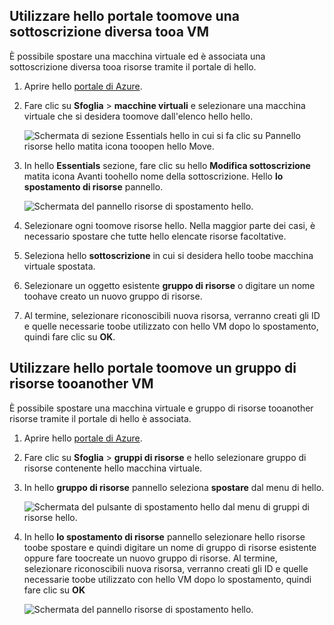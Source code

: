 

## <a name="use-hello-portal-toomove-a-vm-tooa-different-subscription"></a>Utilizzare hello portale toomove una sottoscrizione diversa tooa VM
È possibile spostare una macchina virtuale ed è associata una sottoscrizione diversa tooa risorse tramite il portale di hello.

1. Aprire hello [portale di Azure](https://portal.azure.com).
2. Fare clic su **Sfoglia** > **macchine virtuali** e selezionare una macchina virtuale che si desidera toomove dall'elenco hello hello.
   
    ![Schermata di sezione Essentials hello in cui si fa clic su Pannello risorse hello matita icona tooopen hello Move.](./media/virtual-machines-common-move-vm/move-button.png)
3. In hello **Essentials** sezione, fare clic su hello **Modifica sottoscrizione** matita icona Avanti toohello nome della sottoscrizione. Hello **lo spostamento di risorse** pannello.
   
    ![Schermata del pannello risorse di spostamento hello.](./media/virtual-machines-common-move-vm/move.png)
4. Selezionare ogni toomove risorse hello. Nella maggior parte dei casi, è necessario spostare che tutte hello elencate risorse facoltative.
5. Seleziona hello **sottoscrizione** in cui si desidera hello toobe macchina virtuale spostata.
6. Selezionare un oggetto esistente **gruppo di risorse** o digitare un nome toohave creato un nuovo gruppo di risorse.
7. Al termine, selezionare riconoscibili nuova risorsa, verranno creati gli ID e quelle necessarie toobe utilizzato con hello VM dopo lo spostamento, quindi fare clic su **OK**.

## <a name="use-hello-portal-toomove-a-vm-tooanother-resource-group"></a>Utilizzare hello portale toomove un gruppo di risorse tooanother VM
È possibile spostare una macchina virtuale e gruppo di risorse tooanother risorse tramite il portale di hello è associata.

1. Aprire hello [portale di Azure](https://portal.azure.com).
2. Fare clic su **Sfoglia** > **gruppi di risorse** e hello selezionare gruppo di risorse contenente hello macchina virtuale.
3. In hello **gruppo di risorse** pannello seleziona **spostare** dal menu di hello.
   
    ![Schermata del pulsante di spostamento hello dal menu di gruppi di risorse hello.](./media/virtual-machines-common-move-vm/move-rg.png)
4. In hello **lo spostamento di risorse** pannello selezionare hello risorse toobe spostare e quindi digitare un nome di gruppo di risorse esistente oppure fare toocreate un nuovo gruppo di risorse. Al termine, selezionare riconoscibili nuova risorsa, verranno creati gli ID e quelle necessarie toobe utilizzato con hello VM dopo lo spostamento, quindi fare clic su **OK**
   
    ![Schermata del pannello risorse di spostamento hello.](./media/virtual-machines-common-move-vm/move-rg-list.png)

